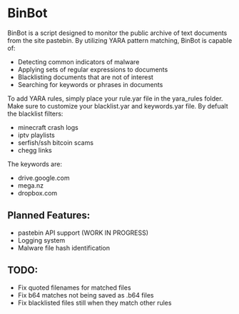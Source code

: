 # BinBot
BinBot is a script designed to monitor the public archive of text documents from the site pastebin.
By utilizing YARA pattern matching, BinBot is capable of:
* Detecting common indicators of malware
* Applying sets of regular expressions to documents
* Blacklisting documents that are not of interest
* Searching for keywords or phrases in documents

To add YARA rules, simply place your rule.yar file in the yara_rules folder.
Make sure to customize your blacklist.yar and keywords.yar file. By defualt the blacklist filters:
* minecraft crash logs
* iptv playlists
* serfish/ssh bitcoin scams
* chegg links

The keywords are:
* drive.google.com
* mega.nz
* dropbox.com

## Planned Features:

* pastebin API support (WORK IN PROGRESS)
* Logging system
* Malware file hash identification


## TODO:
- Fix quoted filenames for matched files
- Fix b64 matches not being saved as .b64 files
- Fix blacklisted files still when they match other rules
